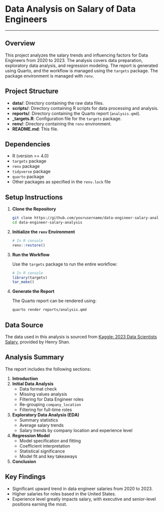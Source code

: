 # Data Analysis on Salary of Data Engineers
---
## Overview

This project analyzes the salary trends and influencing factors for Data Engineers from 2020 to 2023. The analysis covers data preparation, exploratory data analysis, and regression modeling. The report is generated using Quarto, and the workflow is managed using the `targets` package. The package environment is managed with `renv`.

## Project Structure

- **data/**: Directory containing the raw data files.
- **scripts/**: Directory containing R scripts for data processing and analysis.
- **reports/**: Directory containing the Quarto report (`analysis.qmd`).
- **_targets.R**: Configuration file for the `targets` package.
- **renv/**: Directory containing the `renv` environment.
- **README.md**: This file.

## Dependencies

- R (version >= 4.0)
- `targets` package
- `renv` package
- `tidyverse` package
- `quarto` package
- Other packages as specified in the `renv.lock` file

## Setup Instructions

1. **Clone the Repository**

   ```sh
   git clone https://github.com/yourusername/data-engineer-salary-analysis.git
   cd data-engineer-salary-analysis
   ```

2. **Initialize the `renv` Environment**

   ```r
   # In R console
   renv::restore()
   ```

3. **Run the Workflow**

   Use the `targets` package to run the entire workflow:

   ```r
   # In R console
   library(targets)
   tar_make()
   ```

4. **Generate the Report**

   The Quarto report can be rendered using:

   ```sh
   quarto render reports/analysis.qmd
   ```

## Data Source

The data used in this analysis is sourced from [Kaggle: 2023 Data Scientists Salary](https://www.kaggle.com/datasets/henryshan/2023-data-scientists-salary), provided by Henry Shan.

## Analysis Summary

The report includes the following sections:

1. **Introduction**
2. **Initial Data Analysis**
   - Data format check
   - Missing values analysis
   - Filtering for Data Engineer roles
   - Re-grouping `company_location`
   - Filtering for full-time roles
3. **Exploratory Data Analysis (EDA)**
   - Summary statistics
   - Average salary trends
   - Salary trends by company location and experience level
4. **Regression Model**
   - Model specification and fitting
   - Coefficient interpretation
   - Statistical significance
   - Model fit and key takeaways
5. **Conclusion**

## Key Findings

- Significant upward trend in data engineer salaries from 2020 to 2023.
- Higher salaries for roles based in the United States.
- Experience level greatly impacts salary, with executive and senior-level positions earning the most.
